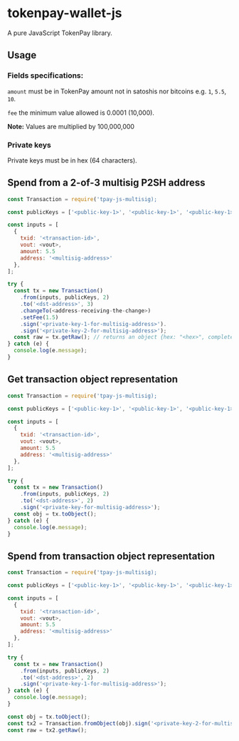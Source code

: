 # tokenpay-wallet-js

A pure JavaScript TokenPay library.

## Usage
### Fields specifications:
`amount` must be in TokenPay amount not in satoshis nor bitcoins e.g. `1`, `5.5`, `10`.

`fee` the minimum value allowed is 0.0001 (10,000).

**Note:** Values are multiplied by 100,000,000

### Private keys

Private keys must be in hex (64 characters).

## Spend from a 2-of-3 multisig P2SH address

```javascript
const Transaction = require('tpay-js-multisig);

const publicKeys = ['<public-key-1>', '<public-key-1>', '<public-key-1>'];

const inputs = [
  {
    txid: '<transaction-id>',
    vout: <vout>,
    amount: 5.5
    address: '<multisig-address>'
  },
];

try {
  const tx = new Transaction()
    .from(inputs, publicKeys, 2)
    .to('<dst-address>', 3)
    .changeTo(<address-receiving-the-change>)
    .setFee(1.5)
    .sign('<private-key-1-for-multisig-address>').
    .sign('<private-key-2-for-multisig-address>');
  const raw = tx.getRaw(); // returns an object {hex: "<hex>", complete: true|false}
} catch (e) {
  console.log(e.message);
}
```

## Get transaction object representation

```javascript
const Transaction = require('tpay-js-multisig);

const publicKeys = ['<public-key-1>', '<public-key-1>', '<public-key-1>'];

const inputs = [
  {
    txid: '<transaction-id>',
    vout: <vout>,
    amount: 5.5
    address: '<multisig-address>'
  },
];

try {
  const tx = new Transaction()
    .from(inputs, publicKeys, 2)
    .to('<dst-address>', 2)
    .sign('<private-key-for-multisig-address>');
  const obj = tx.toObject();
} catch (e) {
  console.log(e.message);
}
```

## Spend from transaction object representation

```javascript
const Transaction = require('tpay-js-multisig);

const publicKeys = ['<public-key-1>', '<public-key-1>', '<public-key-1>'];

const inputs = [
  {
    txid: '<transaction-id>',
    vout: <vout>,
    amount: 5.5
    address: '<multisig-address>'
  },
];

try {
  const tx = new Transaction()
    .from(inputs, publicKeys, 2)
    .to('<dst-address>', 2)
    .sign('<private-key-1-for-multisig-address>');
} catch (e) {
  console.log(e.message);
}

const obj = tx.toObject();
const tx2 = Transaction.fromObject(obj).sign('<private-key-2-for-multisig-address>');
const raw = tx2.getRaw();
```
